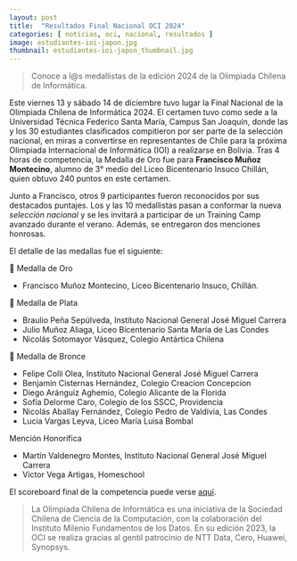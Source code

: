 ```yaml
---
layout: post
title:  "Resultados Final Nacional OCI 2024"
categories: [ noticias, oci, nacional, resultados ]
image: estudiantes-ioi-japon.jpg
thumbnail: estudiantes-ioi-japon_thumbnail.jpg
---
```


> Conoce a l@s medallistas de la edición 2024 de la Olimpiada Chilena de Informática.

Este viernes 13 y sábado 14 de diciembre tuvo lugar la Final Nacional de la Olimpiada Chilena de Informática 2024. El certamen tuvo como sede a la Universidad Técnica Federico Santa María, Campus San Joaquín, donde las y los 30 estudiantes clasificados compitieron por ser parte de la selección nacional, en miras a convertirse en representantes de Chile para la próxima Olimpiada Internacional de Informática (IOI) a realizarse en Bolivia. Tras 4 horas de competencia, la Medalla de Oro fue para **Francisco Muñoz Montecino**, alumno de 3° medio del Liceo Bicentenario Insuco Chillán, quien obtuvo 240 puntos en este certamen.

Junto a Francisco, otros 9 participantes fueron reconocidos por sus destacados puntajes. Los y las 10 medallistas pasan a conformar la nueva _selección nacional_ y se les invitará a participar de un Training Camp avanzado durante el verano. Además, se entregaron dos menciones honrosas.

El detalle de las medallas fue el siguiente:

🥇 Medalla de Oro
- Francisco Muñoz Montecino, Liceo Bicentenario Insuco, Chillán.

🥈 Medalla de Plata
- Braulio Peña Sepúlveda, Instituto Nacional General José Miguel Carrera
- Julio Muñoz Aliaga, Liceo Bicentenario Santa María de Las Condes
- Nicolás Sotomayor Vásquez, Colegio Antártica Chilena

🥉 Medalla de Bronce
- Felipe Colli Olea, Instituto Nacional General José Miguel Carrera
- Benjamín Cisternas Hernández, Colegio Creacion Concepcion
- Diego Aránguiz Aghemio, Colegio Alicante de la Florida
- Sofía Delorme Caro, Colegio de los SSCC, Providencia
- Nicolás Aballay Fernández, Colegio Pedro de Valdivia, Las Condes
- Lucia Vargas Leyva, Liceo María Luisa Bombal

Mención Honorífica
- Martín Valdenegro Montes, Instituto Nacional General José Miguel Carrera
- Victor Vega Artigas, Homeschool


El scoreboard final de la competencia puede verse [aquí](/resultados/2024/final_nacional.pdf).  

> La Olimpiada Chilena de Informática es una iniciativa de la Sociedad Chilena de Ciencia de la Computación, con la colaboración del Instituto Milenio Fundamentos de los Datos. En su edición 2023, la OCI se realiza gracias al gentil patrocinio de NTT Data, Cero, Huawei, Synopsys.
